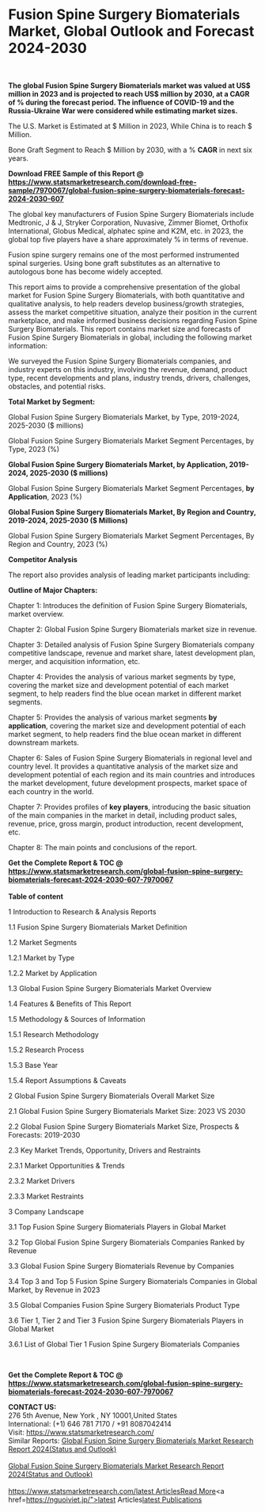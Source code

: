 <h1>Fusion Spine Surgery Biomaterials Market, Global Outlook and Forecast 2024-2030</h1><br/><p><strong>The global Fusion Spine Surgery Biomaterials market was valued at US$ million in 2023 and is projected to reach US$ million by 2030, at a <strong>CAGR</strong> of % during the forecast period. The influence of COVID-19 and the Russia-Ukraine War were considered while estimating market sizes.</strong></p><p>The U.S. Market is Estimated at $ Million in 2023, While China is to reach $ Million.</p><p>Bone Graft Segment to Reach $ Million by 2030, with a % <strong>CAGR</strong> in next six years.</p><p><strong>Download FREE Sample of this Report @ <a href="https://www.statsmarketresearch.com/download-free-sample/7970067/global-fusion-spine-surgery-biomaterials-forecast-2024-2030-607">https://www.statsmarketresearch.com/download-free-sample/7970067/global-fusion-spine-surgery-biomaterials-forecast-2024-2030-607</a></strong></p><p>The global key manufacturers of Fusion Spine Surgery Biomaterials include Medtronic, J & J, Stryker Corporation, Nuvasive, Zimmer Biomet, Orthofix International, Globus Medical, alphatec spine and K2M, etc. in 2023, the global top five players have a share approximately % in terms of revenue.</p><p>Fusion spine surgery remains one of the most performed instrumented spinal surgeries. Using bone graft substitutes as an alternative to autologous bone has become widely accepted.</p><p>This report aims to provide a comprehensive presentation of the global market for Fusion Spine Surgery Biomaterials, with both quantitative and qualitative analysis, to help readers develop business/growth strategies, assess the market competitive situation, analyze their position in the current marketplace, and make informed business decisions regarding Fusion Spine Surgery Biomaterials. This report contains market size and forecasts of Fusion Spine Surgery Biomaterials in global, including the following market information:</p><p>We surveyed the Fusion Spine Surgery Biomaterials companies, and industry experts on this industry, involving the revenue, demand, product type, recent developments and plans, industry trends, drivers, challenges, obstacles, and potential risks.</p><p><strong>Total Market by Segment:</strong></p><p>Global Fusion Spine Surgery Biomaterials Market, by Type, 2019-2024, 2025-2030 ($ millions)</p><p>Global Fusion Spine Surgery Biomaterials Market Segment Percentages, by Type, 2023 (%)</p><p><strong>Global Fusion Spine Surgery Biomaterials Market, <strong>by Application</strong>, 2019-2024, 2025-2030 ($ millions)</strong></p><p>Global Fusion Spine Surgery Biomaterials Market Segment Percentages, <strong>by Application</strong>, 2023 (%)</p><p><strong>Global Fusion Spine Surgery Biomaterials Market, By Region and Country, 2019-2024, 2025-2030 ($ Millions)</strong></p><p>Global Fusion Spine Surgery Biomaterials Market Segment Percentages, By Region and Country, 2023 (%)</p><p><strong>Competitor Analysis</strong></p><p>The report also provides analysis of leading market participants including:</p><p><strong>Outline of Major Chapters:</strong></p><p>Chapter 1: Introduces the definition of Fusion Spine Surgery Biomaterials, market overview.</p><p>Chapter 2: Global Fusion Spine Surgery Biomaterials market size in revenue.</p><p>Chapter 3: Detailed analysis of Fusion Spine Surgery Biomaterials company competitive landscape, revenue and market share, latest development plan, merger, and acquisition information, etc.</p><p>Chapter 4: Provides the analysis of various market segments by type, covering the market size and development potential of each market segment, to help readers find the blue ocean market in different market segments.</p><p>Chapter 5: Provides the analysis of various market segments <strong>by application</strong>, covering the market size and development potential of each market segment, to help readers find the blue ocean market in different downstream markets.</p><p>Chapter 6: Sales of Fusion Spine Surgery Biomaterials in regional level and country level. It provides a quantitative analysis of the market size and development potential of each region and its main countries and introduces the market development, future development prospects, market space of each country in the world.</p><p>Chapter 7: Provides profiles of <strong>key players</strong>, introducing the basic situation of the main companies in the market in detail, including product sales, revenue, price, gross margin, product introduction, recent development, etc.</p><p>Chapter 8: The main points and conclusions of the report.</p><div><b>Get the Complete Report & TOC @ <a href="https://www.statsmarketresearch.com/global-fusion-spine-surgery-biomaterials-forecast-2024-2030-607-7970067">https://www.statsmarketresearch.com/global-fusion-spine-surgery-biomaterials-forecast-2024-2030-607-7970067</a></b></div><br><b>Table of content</b><p>1 Introduction to Research & Analysis Reports<br />
 
  1.1 Fusion Spine Surgery Biomaterials Market Definition<br />
 
  1.2 Market Segments<br />
 
  1.2.1 Market by Type<br />
 
  1.2.2 Market by Application<br />
 
  1.3 Global Fusion Spine Surgery Biomaterials Market Overview<br />
 
  1.4 Features & Benefits of This Report<br />
 
  1.5 Methodology & Sources of Information<br />
 
  1.5.1 Research Methodology<br />
 
  1.5.2 Research Process<br />
 
  1.5.3 Base Year<br />
 
  1.5.4 Report Assumptions & Caveats<br />
 
 2 Global Fusion Spine Surgery Biomaterials Overall Market Size<br />
 
  2.1 Global Fusion Spine Surgery Biomaterials Market Size: 2023 VS 2030<br />
 
  2.2 Global Fusion Spine Surgery Biomaterials Market Size, Prospects & Forecasts: 2019-2030<br />
 
  2.3 Key Market Trends, Opportunity, Drivers and Restraints<br />
 
  2.3.1 Market Opportunities & Trends<br />
 
  2.3.2 Market Drivers<br />
 
  2.3.3 Market Restraints<br />
 
 3 Company Landscape<br />
 
  3.1 Top Fusion Spine Surgery Biomaterials Players in Global Market<br />
 
  3.2 Top Global Fusion Spine Surgery Biomaterials Companies Ranked by Revenue<br />
 
  3.3 Global Fusion Spine Surgery Biomaterials Revenue by Companies<br />
 
  3.4 Top 3 and Top 5 Fusion Spine Surgery Biomaterials Companies in Global Market, by Revenue in 2023<br />
 
  3.5 Global Companies Fusion Spine Surgery Biomaterials Product Type<br />
 
  3.6 Tier 1, Tier 2 and Tier 3 Fusion Spine Surgery Biomaterials Players in Global Market<br />
 
  3.6.1 List of Global Tier 1 Fusion Spine Surgery Biomaterials Companies<br />
 
 <br><div><b>Get the Complete Report & TOC @ <a href="https://www.statsmarketresearch.com/global-fusion-spine-surgery-biomaterials-forecast-2024-2030-607-7970067">https://www.statsmarketresearch.com/global-fusion-spine-surgery-biomaterials-forecast-2024-2030-607-7970067</a></b></div></p> <b>CONTACT US:</b><br>276 5th Avenue, New York , NY 10001,United States<br>International: (+1) 646 781 7170 / +91 8087042414<br>Visit: <a href="https://www.statsmarketresearch.com/">https://www.statsmarketresearch.com/</a><br>Similar Reports: <a href="https://www.statsmarketresearch.com/global-fusion-spine-surgery-biomaterials-forecast-2024-2030-607-7970067">Global Fusion Spine Surgery Biomaterials Market Research Report 2024(Status and Outlook)</a><br/><br/><a href="https://www.statsmarketresearch.com/global-fusion-spine-surgery-biomaterials-forecast-2024-2030-607-7970067">Global Fusion Spine Surgery Biomaterials Market Research Report 2024(Status and Outlook)</a><br/><br/><a href="https://gyeongbokgung.com">https://www.statsmarketresearch.com/</a><a href="https://hallyeomaritime.com">latest Articles</a><a href="https://jingwansa.com">Read More</a><a href=https://nguoiviet.jp/">latest Articles</a><a href="https://www.intelmarketresearch.com/">latest Publications</a>
